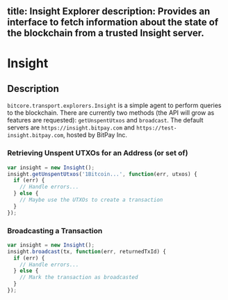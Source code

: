 title: Insight Explorer
description: Provides an interface to fetch information about the state of the blockchain from a trusted Insight server.
---
# Insight

## Description

`bitcore.transport.explorers.Insight` is a simple agent to perform queries to the blockchain. There are currently two methods (the API will grow as features are requested): `getUnspentUtxos` and `broadcast`. The default servers are `https://insight.bitpay.com` and `https://test-insight.bitpay.com`, hosted by BitPay Inc.

### Retrieving Unspent UTXOs for an Address (or set of)

```javascript
var insight = new Insight();
insight.getUnspentUtxos('1Bitcoin...', function(err, utxos) {
  if (err) {
    // Handle errors...
  } else {
    // Maybe use the UTXOs to create a transaction
  }
});
```

### Broadcasting a Transaction

```javascript
var insight = new Insight();
insight.broadcast(tx, function(err, returnedTxId) {
  if (err) {
    // Handle errors...
  } else {
    // Mark the transaction as broadcasted
  }
});
```
